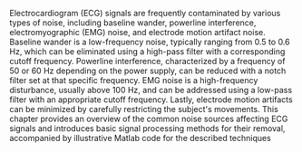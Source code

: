 Electrocardiogram (ECG) signals are frequently contaminated by various types of noise, including baseline wander, powerline interference, electromyographic (EMG) noise, and electrode motion artifact noise. Baseline wander is a low-frequency noise, typically ranging from 0.5 to 0.6 Hz, which can be eliminated using a high-pass filter with a corresponding cutoff frequency. Powerline interference, characterized by a frequency of 50 or 60 Hz depending on the power supply, can be reduced with a notch filter set at that specific frequency. EMG noise is a high-frequency disturbance, usually above 100 Hz, and can be addressed using a low-pass filter with an appropriate cutoff frequency. Lastly, electrode motion artifacts can be minimized by carefully restricting the subject's movements. This chapter provides an overview of the common noise sources affecting ECG signals and introduces basic signal processing methods for their removal, accompanied by illustrative Matlab code for the described techniques
